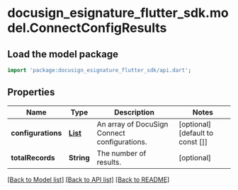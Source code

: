 # docusign_esignature_flutter_sdk.model.ConnectConfigResults

## Load the model package
```dart
import 'package:docusign_esignature_flutter_sdk/api.dart';
```

## Properties
Name | Type | Description | Notes
------------ | ------------- | ------------- | -------------
**configurations** | [**List<ConnectCustomConfiguration>**](ConnectCustomConfiguration.md) | An array of DocuSign Connect configurations. | [optional] [default to const []]
**totalRecords** | **String** | The number of results. | [optional] 

[[Back to Model list]](../README.md#documentation-for-models) [[Back to API list]](../README.md#documentation-for-api-endpoints) [[Back to README]](../README.md)


